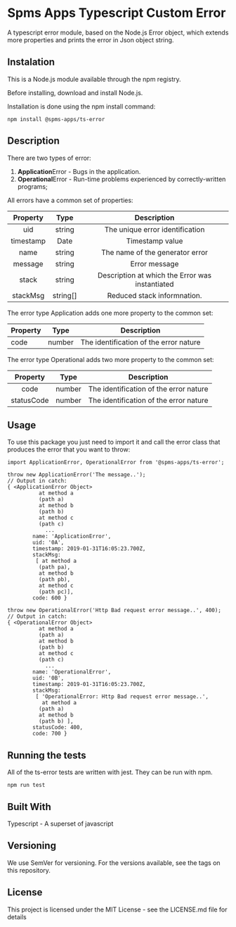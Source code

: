 # Spms Apps Typescript Custom Error

A typescript error module, based on the Node.js Error object, which extends more properties and prints the error in Json object string.

## Instalation

This is a Node.js module available through the npm registry.

Before installing, download and install Node.js.

Installation is done using the npm install command:

`npm install @spms-apps/ts-error`

## Description

There are two types of error:

1. **Application**Error - Bugs in the application.
2. **Operational**Error - Run-time problems experienced by correctly-written programs;

All errors have a common set of properties:

| Property     |   Type    |                      Description                   |
| :----------: | :-------: | :------------------------------------------------: |
| uid          |  string   | The unique error identification                    |
| timestamp    |  Date     | Timestamp value                                    |
| name         |  string   | The name of the generator error                    |
| message      |  string   | Error message                                      |
| stack        |  string   | Description at which the Error was instantiated    |
| stackMsg     |  string[] | Reduced stack informnation.                        |

The error type Application adds one more property to the common set:

| Property |  Type  |                          Description                      |
| -------- | :----: | :-------------------------------------------------------: |
| code     | number | The identification of the error nature                    |

The error type Operational adds two more property to the common set:

|  Property  |  Type  |                    Description                          |
| :--------: | :----: | :-----------------------------------------------------: |
| code       | number | The identification of the error nature                  |
| statusCode | number | The identification of the error nature                  |


## Usage

To use this package you just need to import it and call the error class that produces the error that you want to throw:

```
import ApplicationError, OperationalError from '@spms-apps/ts-error';

throw new ApplicationError('The message..');
// Output in catch:
{ <ApplicationError Object>
          at method a
          (path a)
          at method b
          (path b)
          at method c
          (path c)
            ...
        name: 'ApplicationError',
        uid: '0A',
        timestamp: 2019-01-31T16:05:23.700Z,
        stackMsg:
         [ at method a
          (path pa),
          at method b
          (path pb), 
          at method c
          (path pc)],
        code: 600 }

throw new OperationalError('Http Bad request error message..', 400);
// Output in catch:
{ <OperationalError Object>
          at method a
          (path a)
          at method b
          (path b)
          at method c
          (path c)
            ...
        name: 'OperationalError',
        uid: '0B',
        timestamp: 2019-01-31T16:05:23.700Z,
        stackMsg:
         [ 'OperationalError: Http Bad request error message..',
           at method a
          (path a)
          at method b
          (path b) ],
        statusCode: 400, 
        code: 700 }

```

## Running the tests

All of the ts-error tests are written with jest. They can be run with npm.

`npm run test`

## Built With

Typescript - A superset of javascript

## Versioning

We use SemVer for versioning. For the versions available, see the tags on this repository.

## License

This project is licensed under the MIT License - see the LICENSE.md file for details